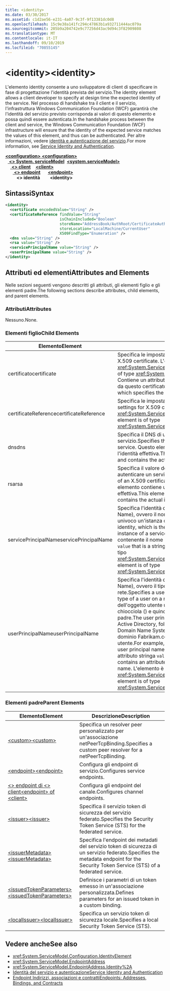 ```yaml
---
title: <identity>
ms.date: 03/30/2017
ms.assetid: c1d2ae56-e231-4a07-9c3f-9f13381dc0d8
ms.openlocfilehash: 15c9e38a141fc294c47863b1a932711444ac079a
ms.sourcegitcommit: 205b9a204742e9c77256d43ac9d94c3f82909808
ms.translationtype: MT
ms.contentlocale: it-IT
ms.lasthandoff: 09/10/2019
ms.locfileid: "70855145"
---
```

# <a name="identity"></a><span data-ttu-id="b065f-101">\<identity></span><span class="sxs-lookup"><span data-stu-id="b065f-101">\<identity></span></span>
<span data-ttu-id="b065f-102">L'elemento identity consente a uno sviluppatore di client di specificare in fase di progettazione l'identità prevista del servizio.</span><span class="sxs-lookup"><span data-stu-id="b065f-102">The identity element allows a client developer to specify at design time the expected identity of the service.</span></span> <span data-ttu-id="b065f-103">Nel processo di handshake tra il client e il servizio, l'infrastruttura Windows Communication Foundation (WCF) garantirà che l'identità del servizio previsto corrisponda ai valori di questo elemento e possa quindi essere autenticata.</span><span class="sxs-lookup"><span data-stu-id="b065f-103">In the handshake process between the client and service, the Windows Communication Foundation (WCF) infrastructure will ensure that the identity of the expected service matches the values of this element, and thus can be authenticated.</span></span> <span data-ttu-id="b065f-104">Per altre informazioni, vedere [identità e autenticazione del servizio](../../../wcf/feature-details/service-identity-and-authentication.md).</span><span class="sxs-lookup"><span data-stu-id="b065f-104">For more information, see [Service Identity and Authentication](../../../wcf/feature-details/service-identity-and-authentication.md).</span></span>  
  
<span data-ttu-id="b065f-105">[ **\<configuration>** ](../configuration-element.md)</span><span class="sxs-lookup"><span data-stu-id="b065f-105">[**\<configuration>**](../configuration-element.md)</span></span>\
<span data-ttu-id="b065f-106">&nbsp;&nbsp;[ **\<> System. serviceModel**](system-servicemodel.md)</span><span class="sxs-lookup"><span data-stu-id="b065f-106">&nbsp;&nbsp;[**\<system.serviceModel>**](system-servicemodel.md)</span></span>\
<span data-ttu-id="b065f-107">&nbsp;&nbsp;&nbsp;&nbsp;[ **\<> client**](client.md)</span><span class="sxs-lookup"><span data-stu-id="b065f-107">&nbsp;&nbsp;&nbsp;&nbsp;[**\<client>**](client.md)</span></span>\
<span data-ttu-id="b065f-108">&nbsp;&nbsp;&nbsp;&nbsp;&nbsp;&nbsp;[ **\<> endpoint**](endpoint-of-client.md)</span><span class="sxs-lookup"><span data-stu-id="b065f-108">&nbsp;&nbsp;&nbsp;&nbsp;&nbsp;&nbsp;[**\<endpoint>**](endpoint-of-client.md)</span></span>\
<span data-ttu-id="b065f-109">&nbsp;&nbsp;&nbsp;&nbsp;&nbsp;&nbsp;&nbsp;&nbsp; **\<> identità**</span><span class="sxs-lookup"><span data-stu-id="b065f-109">&nbsp;&nbsp;&nbsp;&nbsp;&nbsp;&nbsp;&nbsp;&nbsp;**\<identity>**</span></span>  
  
## <a name="syntax"></a><span data-ttu-id="b065f-110">Sintassi</span><span class="sxs-lookup"><span data-stu-id="b065f-110">Syntax</span></span>  
  
```xml  
<identity>
  <certificate encodedValue="String" />
  <certificateReference findValue="String"
                        isChainIncluded="Boolean"
                        storeName="AddressBook/AuthRoot/CertificateAuthority/Disallowed/My/Root/TrustedPeople/TrustedPublisher"
                        storeLocation="LocalMachine/CurrentUser"
                        X509FindType="Enumeration" />
  <dns value="String" />
  <rsa value="String" />
  <servicePrincipalName value="String" />
  <userPrincipalName value="String" />
</identity>
```  
  
## <a name="attributes-and-elements"></a><span data-ttu-id="b065f-111">Attributi ed elementi</span><span class="sxs-lookup"><span data-stu-id="b065f-111">Attributes and Elements</span></span>  
 <span data-ttu-id="b065f-112">Nelle sezioni seguenti vengono descritti gli attributi, gli elementi figlio e gli elementi padre.</span><span class="sxs-lookup"><span data-stu-id="b065f-112">The following sections describe attributes, child elements, and parent elements.</span></span>  
  
### <a name="attributes"></a><span data-ttu-id="b065f-113">Attributi</span><span class="sxs-lookup"><span data-stu-id="b065f-113">Attributes</span></span>  
 <span data-ttu-id="b065f-114">Nessuno.</span><span class="sxs-lookup"><span data-stu-id="b065f-114">None.</span></span>  
  
### <a name="child-elements"></a><span data-ttu-id="b065f-115">Elementi figlio</span><span class="sxs-lookup"><span data-stu-id="b065f-115">Child Elements</span></span>  
  
|<span data-ttu-id="b065f-116">Elemento</span><span class="sxs-lookup"><span data-stu-id="b065f-116">Element</span></span>|<span data-ttu-id="b065f-117">Descrizione</span><span class="sxs-lookup"><span data-stu-id="b065f-117">Description</span></span>|  
|-------------|-----------------|  
|<span data-ttu-id="b065f-118">certificato</span><span class="sxs-lookup"><span data-stu-id="b065f-118">certificate</span></span>|<span data-ttu-id="b065f-119">Specifica le impostazioni di un certificato X.509.</span><span class="sxs-lookup"><span data-stu-id="b065f-119">Specifies settings of an X.509 certificate.</span></span> <span data-ttu-id="b065f-120">L'elemento è di tipo <xref:System.ServiceModel.Configuration.CertificateElement>.</span><span class="sxs-lookup"><span data-stu-id="b065f-120">This element is of type <xref:System.ServiceModel.Configuration.CertificateElement>.</span></span> <span data-ttu-id="b065f-121">Contiene un attributo stringa `encodedValue` che specifica il valore codificato da questo certificato.</span><span class="sxs-lookup"><span data-stu-id="b065f-121">It contains an attribute `encodedValue` that is a string, which specifies the value encoded by this certificate.</span></span>|  
|<span data-ttu-id="b065f-122">certificateReference</span><span class="sxs-lookup"><span data-stu-id="b065f-122">certificateReference</span></span>|<span data-ttu-id="b065f-123">Specifica le impostazioni per la convalida del certificato X.509.</span><span class="sxs-lookup"><span data-stu-id="b065f-123">Specifies settings for X.509 certificate validation.</span></span> <span data-ttu-id="b065f-124">L'elemento è di tipo <xref:System.ServiceModel.Configuration.CertificateReferenceElement>.</span><span class="sxs-lookup"><span data-stu-id="b065f-124">This element is of type <xref:System.ServiceModel.Configuration.CertificateReferenceElement>.</span></span>|  
|<span data-ttu-id="b065f-125">dns</span><span class="sxs-lookup"><span data-stu-id="b065f-125">dns</span></span>|<span data-ttu-id="b065f-126">Specifica il DNS di un certificato X.509 usato per autenticare un servizio.</span><span class="sxs-lookup"><span data-stu-id="b065f-126">Specifies the DNS of an X.509 certificate used to authenticate a service.</span></span> <span data-ttu-id="b065f-127">Questo elemento contiene un attributo stringa `value` contenente l'identità effettiva.</span><span class="sxs-lookup"><span data-stu-id="b065f-127">This element contains an attribute `value` that is a string, and contains the actual identity.</span></span>|  
|<span data-ttu-id="b065f-128">rsa</span><span class="sxs-lookup"><span data-stu-id="b065f-128">rsa</span></span>|<span data-ttu-id="b065f-129">Specifica il valore del campo RSA di un certificato X.509 usato per autenticare un servizio presso un client.</span><span class="sxs-lookup"><span data-stu-id="b065f-129">Specifies the value of the RSA field of an X.509 certificate used to authenticate a service to a client.</span></span> <span data-ttu-id="b065f-130">Questo elemento contiene un attributo stringa `value` contenente l'identità effettiva.</span><span class="sxs-lookup"><span data-stu-id="b065f-130">This element contains an attribute `value` that is a string, and contains the actual identity</span></span>|  
|<span data-ttu-id="b065f-131">servicePrincipalName</span><span class="sxs-lookup"><span data-stu-id="b065f-131">servicePrincipalName</span></span>|<span data-ttu-id="b065f-132">Specifica l'identità di un nome principale di servizio (SPN, Server Principal Name), ovvero il nome principale usato da un client per identificare in modo univoco un'istanza di un servizio.</span><span class="sxs-lookup"><span data-stu-id="b065f-132">Specifies a server principal name (SPN) identity, which is the principal name used by a client to uniquely identify an instance of a service.</span></span> <span data-ttu-id="b065f-133">Questo elemento contiene un attributo stringa `value` contenente il nome principale effettivo.</span><span class="sxs-lookup"><span data-stu-id="b065f-133">This element contains an attribute `value` that is a string, and contains the actual principal name.</span></span> <span data-ttu-id="b065f-134">L'elemento è di tipo <xref:System.ServiceModel.Configuration.ServicePrincipalNameElement>.</span><span class="sxs-lookup"><span data-stu-id="b065f-134">This element is of type <xref:System.ServiceModel.Configuration.ServicePrincipalNameElement>.</span></span>|  
|<span data-ttu-id="b065f-135">userPrincipalName</span><span class="sxs-lookup"><span data-stu-id="b065f-135">userPrincipalName</span></span>|<span data-ttu-id="b065f-136">Specifica l'identità di un nome principale dell'utente (UPN, User Principal Name), ovvero il tipo di nome che un utente usa per accedere a una rete.</span><span class="sxs-lookup"><span data-stu-id="b065f-136">Specifies a user principal name (UPN) identity, which is the logon name type of a user on a network.</span></span> <span data-ttu-id="b065f-137">Il nome dell'entità utente è costituito dal nome dell'oggetto utente utilizzato in Active Directory, seguito dal simbolo\@di chiocciola () e quindi, in genere, dal dominio Domain Name System padre.</span><span class="sxs-lookup"><span data-stu-id="b065f-137">The user principal name consists of the user object name used in Active Directory, followed by the at symbol (\@) and then, typically, the Domain Name System parent domain.</span></span> <span data-ttu-id="b065f-138">Ad esempio, Jeff nell'albero di dominio Fabrikam.com potrebbe avere il nome [jeff@fabrikam.com](mailto:jeffsmith@fabrikam.com)dell'entità utente.</span><span class="sxs-lookup"><span data-stu-id="b065f-138">For example, Jeff in the Fabrikam.com domain tree might have the user principal name [jeff@fabrikam.com](mailto:jeffsmith@fabrikam.com).</span></span>  <span data-ttu-id="b065f-139">Questo elemento contiene un attributo stringa `value` contenente il nome principale effettivo.</span><span class="sxs-lookup"><span data-stu-id="b065f-139">This element contains an attribute `value` that is a string, and contains the actual principal name.</span></span> <span data-ttu-id="b065f-140">L'elemento è di tipo <xref:System.ServiceModel.Configuration.UserPrincipalNameElement>.</span><span class="sxs-lookup"><span data-stu-id="b065f-140">This element is of type <xref:System.ServiceModel.Configuration.UserPrincipalNameElement>.</span></span>|  
  
### <a name="parent-elements"></a><span data-ttu-id="b065f-141">Elementi padre</span><span class="sxs-lookup"><span data-stu-id="b065f-141">Parent Elements</span></span>  
  
|<span data-ttu-id="b065f-142">Elemento</span><span class="sxs-lookup"><span data-stu-id="b065f-142">Element</span></span>|<span data-ttu-id="b065f-143">Descrizione</span><span class="sxs-lookup"><span data-stu-id="b065f-143">Description</span></span>|  
|-------------|-----------------|  
|[<span data-ttu-id="b065f-144">\<custom></span><span class="sxs-lookup"><span data-stu-id="b065f-144">\<custom></span></span>](custom.md)|<span data-ttu-id="b065f-145">Specifica un resolver peer personalizzato per un'associazione netPeerTcpBinding.</span><span class="sxs-lookup"><span data-stu-id="b065f-145">Specifies a custom peer resolver for a netPeerTcpBinding.</span></span>|  
|[<span data-ttu-id="b065f-146">\<endpoint></span><span class="sxs-lookup"><span data-stu-id="b065f-146">\<endpoint></span></span>](endpoint-element.md)|<span data-ttu-id="b065f-147">Configura gli endpoint di servizio.</span><span class="sxs-lookup"><span data-stu-id="b065f-147">Configures service endpoints.</span></span>|  
|[<span data-ttu-id="b065f-148">\<> endpoint di \<> client</span><span class="sxs-lookup"><span data-stu-id="b065f-148">\<endpoint> of \<client></span></span>](endpoint-of-client.md)|<span data-ttu-id="b065f-149">Configura gli endpoint del canale.</span><span class="sxs-lookup"><span data-stu-id="b065f-149">Configures channel endpoints.</span></span>|  
|[<span data-ttu-id="b065f-150">\<issuer></span><span class="sxs-lookup"><span data-stu-id="b065f-150">\<issuer></span></span>](issuer.md)|<span data-ttu-id="b065f-151">Specifica il servizio token di sicurezza del servizio federato.</span><span class="sxs-lookup"><span data-stu-id="b065f-151">Specifies the Security Token Service (STS) for the federated service.</span></span>|  
|[<span data-ttu-id="b065f-152">\<issuerMetadata></span><span class="sxs-lookup"><span data-stu-id="b065f-152">\<issuerMetadata></span></span>](issuermetadata.md)|<span data-ttu-id="b065f-153">Specifica l'endpoint dei metadati del servizio token di sicurezza di un servizio federato.</span><span class="sxs-lookup"><span data-stu-id="b065f-153">Specifies the metadata endpoint for the Security Token Service (STS) of a federated service.</span></span>|  
|[<span data-ttu-id="b065f-154">\<issuedTokenParameters></span><span class="sxs-lookup"><span data-stu-id="b065f-154">\<issuedTokenParameters></span></span>](issuedtokenparameters.md)|<span data-ttu-id="b065f-155">Definisce i parametri di un token emesso in un'associazione personalizzata.</span><span class="sxs-lookup"><span data-stu-id="b065f-155">Defines parameters for an issued token in a custom binding.</span></span>|  
|[<span data-ttu-id="b065f-156">\<localIssuer></span><span class="sxs-lookup"><span data-stu-id="b065f-156">\<localIssuer></span></span>](localissuer.md)|<span data-ttu-id="b065f-157">Specifica un servizio token di sicurezza locale.</span><span class="sxs-lookup"><span data-stu-id="b065f-157">Specifies a local Security Token Service (STS).</span></span>|  
  
## <a name="see-also"></a><span data-ttu-id="b065f-158">Vedere anche</span><span class="sxs-lookup"><span data-stu-id="b065f-158">See also</span></span>

- <xref:System.ServiceModel.Configuration.IdentityElement>
- <xref:System.ServiceModel.EndpointAddress>
- <xref:System.ServiceModel.EndpointAddress.Identity%2A>
- [<span data-ttu-id="b065f-159">Identità del servizio e autenticazione</span><span class="sxs-lookup"><span data-stu-id="b065f-159">Service Identity and Authentication</span></span>](../../../wcf/feature-details/service-identity-and-authentication.md)
- [<span data-ttu-id="b065f-160">Endpoint Indirizzi, associazioni e contratti</span><span class="sxs-lookup"><span data-stu-id="b065f-160">Endpoints: Addresses, Bindings, and Contracts</span></span>](../../../wcf/feature-details/endpoints-addresses-bindings-and-contracts.md)
